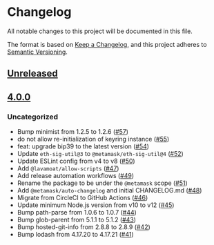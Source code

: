 # Changelog
All notable changes to this project will be documented in this file.

The format is based on [Keep a Changelog](https://keepachangelog.com/en/1.0.0/),
and this project adheres to [Semantic Versioning](https://semver.org/spec/v2.0.0.html).

## [Unreleased]

## [4.0.0]
### Uncategorized
- Bump minimist from 1.2.5 to 1.2.6 ([#57](https://github.com/MetaMask/eth-hd-keyring/pull/57))
- do not allow re-initialization of keyring instance ([#55](https://github.com/MetaMask/eth-hd-keyring/pull/55))
- feat: upgrade bip39 to the latest version ([#54](https://github.com/MetaMask/eth-hd-keyring/pull/54))
- Update `eth-sig-util@3` to `@metamask/eth-sig-util@4` ([#52](https://github.com/MetaMask/eth-hd-keyring/pull/52))
- Update ESLint config from v4 to v8 ([#50](https://github.com/MetaMask/eth-hd-keyring/pull/50))
- Add `@lavamoat/allow-scripts` ([#47](https://github.com/MetaMask/eth-hd-keyring/pull/47))
- Add release automation workflows ([#49](https://github.com/MetaMask/eth-hd-keyring/pull/49))
- Rename the package to be under the `@metamask` scope ([#51](https://github.com/MetaMask/eth-hd-keyring/pull/51))
- Add `@metamask/auto-changelog` and initial CHANGELOG.md ([#48](https://github.com/MetaMask/eth-hd-keyring/pull/48))
- Migrate from CircleCI to GitHub Actions ([#46](https://github.com/MetaMask/eth-hd-keyring/pull/46))
- Update minimum Node.js version from v10 to v12 ([#45](https://github.com/MetaMask/eth-hd-keyring/pull/45))
- Bump path-parse from 1.0.6 to 1.0.7 ([#44](https://github.com/MetaMask/eth-hd-keyring/pull/44))
- Bump glob-parent from 5.1.1 to 5.1.2 ([#43](https://github.com/MetaMask/eth-hd-keyring/pull/43))
- Bump hosted-git-info from 2.8.8 to 2.8.9 ([#42](https://github.com/MetaMask/eth-hd-keyring/pull/42))
- Bump lodash from 4.17.20 to 4.17.21 ([#41](https://github.com/MetaMask/eth-hd-keyring/pull/41))

[Unreleased]: https://github.com/MetaMask/eth-hd-keyring/compare/v4.0.0...HEAD
[4.0.0]: https://github.com/MetaMask/eth-hd-keyring/releases/tag/v4.0.0
